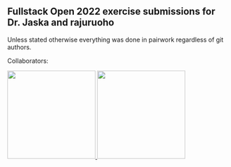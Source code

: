 ## Fullstack Open 2022 exercise submissions for Dr. Jaska and rajuruoho

Unless stated otherwise everything was done in pairwork regardless of git authors.

Collaborators:

<a href="https://github.com/drjaska">
  <img width="200" height="200" src="https://avatars.githubusercontent.com/u/88596812?v=4" />
</a>

<a href="https://github.com/rajuruoho">
  <img width="200" height="200" src="https://avatars.githubusercontent.com/u/75040856?v=4" />
</a>

